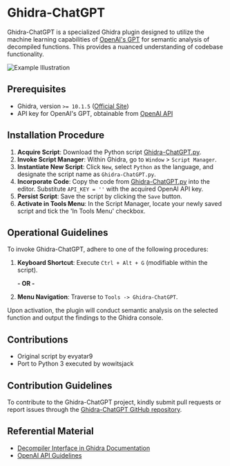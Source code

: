 # Ghidra-ChatGPT

Ghidra-ChatGPT is a specialized Ghidra plugin designed to utilize the machine learning capabilities of [OpenAI's GPT](https://chat.openai.com/chat) for semantic analysis of decompiled functions. This provides a nuanced understanding of codebase functionality.

![Example Illustration](images/example.gif)

## Prerequisites

- Ghidra, version `>= 10.1.5` ([Official Site](https://ghidra-sre.org))
- API key for OpenAI's GPT, obtainable from [OpenAI API](https://beta.openai.com/account/api-keys)

## Installation Procedure

1. **Acquire Script**: Download the Python script [Ghidra-ChatGPT.py](./Ghidra-ChatGPT.py).
2. **Invoke Script Manager**: Within Ghidra, go to `Window` > `Script Manager`.
3. **Instantiate New Script**: Click `New`, select `Python` as the language, and designate the script name as `Ghidra-ChatGPT.py`.
4. **Incorporate Code**: Copy the code from [Ghidra-ChatGPT.py](./Ghidra-ChatGPT.py) into the editor. Substitute `API_KEY = ''` with the acquired OpenAI API key.
5. **Persist Script**: Save the script by clicking the `Save` button.
6. **Activate in Tools Menu**: In the Script Manager, locate your newly saved script and tick the 'In Tools Menu' checkbox.

## Operational Guidelines

To invoke Ghidra-ChatGPT, adhere to one of the following procedures:

1. **Keyboard Shortcut**: Execute `Ctrl + Alt + G` (modifiable within the script).

   **- OR -**

2. **Menu Navigation**: Traverse to `Tools -> Ghidra-ChatGPT`.

Upon activation, the plugin will conduct semantic analysis on the selected function and output the findings to the Ghidra console.

## Contributions
- Original script by evyatar9
- Port to Python 3 executed by wowitsjack

## Contribution Guidelines

To contribute to the Ghidra-ChatGPT project, kindly submit pull requests or report issues through the [Ghidra-ChatGPT GitHub repository](https://github.com/your-repo/Ghidra-ChatGPT).

## Referential Material

- [Decompiler Interface in Ghidra Documentation](https://ghidra.re/ghidra_docs/api/ghidra/app/decompiler/DecompInterface.html)
- [OpenAI API Guidelines](https://beta.openai.com/docs/)
